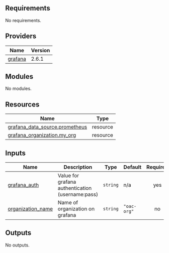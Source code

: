 <!-- BEGIN_TF_DOCS -->
## Requirements

No requirements.

## Providers

| Name | Version |
|------|---------|
| <a name="provider_grafana"></a> [grafana](#provider\_grafana) | 2.6.1 |

## Modules

No modules.

## Resources

| Name | Type |
|------|------|
| [grafana_data_source.prometheus](https://registry.terraform.io/providers/grafana/grafana/latest/docs/resources/data_source) | resource |
| [grafana_organization.my_org](https://registry.terraform.io/providers/grafana/grafana/latest/docs/resources/organization) | resource |

## Inputs

| Name | Description | Type | Default | Required |
|------|-------------|------|---------|:--------:|
| <a name="input_grafana_auth"></a> [grafana\_auth](#input\_grafana\_auth) | Value for grafana authentication (username:pass) | `string` | n/a | yes |
| <a name="input_organization_name"></a> [organization\_name](#input\_organization\_name) | Name of organization on grafana | `string` | `"oac-org"` | no |

## Outputs

No outputs.
<!-- END_TF_DOCS -->